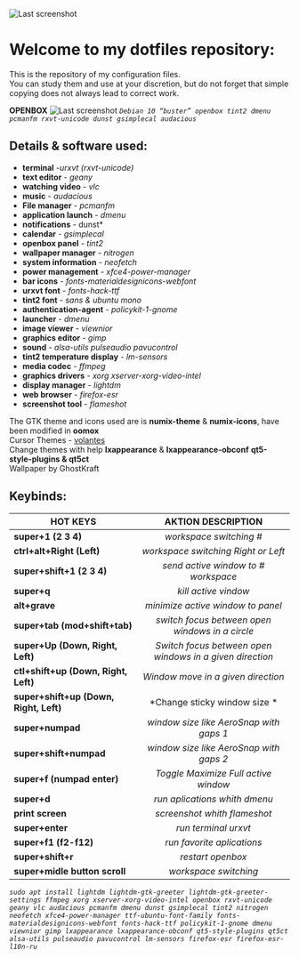 ![Last screenshot](https://raw.githubusercontent.com/GhostKraft/dotfiles/master/.wallpaper/logo%20DF_GK.png)
# Welcome to my dotfiles repository:
This is the repository of my configuration files.
<br />You can study them and use at your discretion, but do not forget that simple copying does not always lead to correct work.


**OPENBOX**
![Last screenshot](https://raw.githubusercontent.com/GhostKraft/dotfiles/master/screenshot/openbox/openbox_kraft_screen.png)
*`Debian 10 “buster” openbox tint2 dmenu pcmanfm rxvt-unicode dunst gsimplecal audacious`*

## **Details & software used:**
- **terminal** -*urxvt (rxvt-unicode)*
- **text editor** - *geany*
- **watching video** - *vlc*
- **music** - *audacious*
- **File manager** - *pcmanfm*
- **application launch** - *dmenu*
- **notifications** - dunst*
- **calendar** - *gsimplecal*
- **openbox panel** - *tint2*
- **wallpaper manager** - *nitrogen*
- **system information** - *neofetch*
- **power management** - *xfce4-power-manager*
- **bar icons** - *fonts-materialdesignicons-webfont*
- **urxvt font** - *fonts-hack-ttf*
- **tint2 font** - *sans & ubuntu mono*
- **authentication-agent** - *policykit-1-gnome*
- **launcher** - *dmenu*            
- **image viewer**  - *viewnior*
- **graphics editor**  - *gimp*
- **sound** - *alsa-utils pulseaudio pavucontrol*
- **tint2 temperature display** - *lm-sensors*
- **media codec** - *ffmpeg*
- **graphics drivers** - *xorg xserver-xorg-video-intel*
- **display manager** - *lightdm*
- **web browser** - *firefox-esr*
- **screenshot tool** - *flameshot*
 

The GTK theme and icons used are is **numix-theme** & **numix-icons**, have been modified in **oomox**
<br />Cursor Themes -  [volantes](https://www.gnome-look.org/p/1356095/)
<br />Сhange themes with help **lxappearance** & **lxappearance-obconf** **qt5-style-plugins & qt5ct**
<br />Wallpaper by GhostKraft

## Keybinds:
|  **HOT KEYS**                            |         **AKTION DESCRIPTION**                          |
| -----------------------------------------|:-------------------------------------------------------:|
| **super+1 (2 3 4)**                      | *workspace switching #*                                 |
| **ctrl+alt+Right (Left)**                | *workspace switching Right or Left*                     |
| **super+shift+1 (2 3 4)**                | *send active window to # workspace*                     |
| **super+q**                              | *kill active vindow*                                    |
| **alt+grave**                            | *minimize active window to panel*                       |
| **super+tab (mod+shift+tab)**            | *switch focus between open windows in a circle*         |
| **super+Up (Down, Right, Left)**         | *Switch focus between open windows in a given direction*|
| **ctl+shift+up (Down, Right, Left)**     | *Window move in a given direction*                      |
| **super+shift+up (Down, Right, Left)**   | *Change sticky window size *                            |
| **super+numpad**                         | *window size like AeroSnap with gaps 1*                 |
| **super+shift+numpad**                   | *window size like AeroSnap with gaps 2*                 |
| **super+f (numpad enter)**               | *Toggle Maximize Full active window*                    |
| **super+d**                              | *run aplications whith dmenu*                           |
| **print screen**                         | *screenshot whith flameshot*                            |
| **super+enter**                          | *run terminal urxvt*                                    |
| **super+f1 (f2-f12)**                    | *run favorite aplications*                              |
| **super+shift+r**                        | *restart openbox*                                       |
| **super+midle button scroll**            | *workspace switching*                                   |


*`sudo apt install lightdm lightdm-gtk-greeter lightdm-gtk-greeter-settings ffmpeg xorg xserver-xorg-video-intel openbox rxvt-unicode geany vlc audacious pcmanfm dmenu dunst gsimplecal tint2 nitrogen neofetch xfce4-power-manager ttf-ubuntu-font-family fonts-materialdesignicons-webfont fonts-hack-ttf policykit-1-gnome dmenu viewnior gimp lxappearance lxappearance-obconf qt5-style-plugins qt5ct alsa-utils pulseaudio pavucontrol lm-sensors firefox-esr firefox-esr-l10n-ru`*
